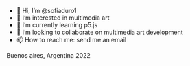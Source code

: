 - 👋 Hi, I’m @sofiaduro1
- 👀 I’m interested in multimedia art
- 🌱 I’m currently learning p5.js
- 💞️ I’m looking to collaborate on multimedia art development
- 📫 How to reach me: send me an email 

Buenos aires, Argentina
2022
<!---
sofiaduro1/sofiaduro1 is a ✨ special ✨ repository because its `README.md` (this file) appears on your GitHub profile.
You can click the Preview link to take a look at your changes.
--->
